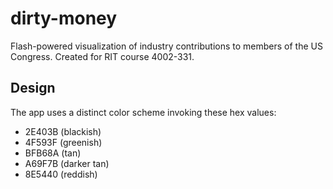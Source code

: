 dirty-money
===========

Flash-powered visualization of industry contributions
to members of the US Congress. Created for RIT course 4002-331.

Design
------

The app uses a distinct color scheme invoking these hex values:
-	2E403B (blackish)
-	4F593F (greenish)
-	BFB68A (tan)
-	A69F7B (darker tan)
-	8E5440 (reddish)
